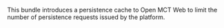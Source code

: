 This bundle introduces a persistence cache to Open MCT Web to 
limit the number of persistence requests issued by the platform.
